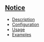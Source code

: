 ## [Notice]()

 - [Description]()
 - [Configuration](config)
 - [Usage](usage)
 - [Examples](examples)